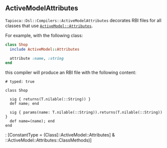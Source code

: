 ## ActiveModelAttributes

`Tapioca::Dsl::Compilers::ActiveModelAttributes` decorates RBI files for all
classes that use [`ActiveModel::Attributes`](https://edgeapi.rubyonrails.org/classes/ActiveModel/Attributes/ClassMethods.html).

For example, with the following class:

~~~rb
class Shop
  include ActiveModel::Attributes

  attribute :name, :string
end
~~~

this compiler will produce an RBI file with the following content:
~~~rbi
# typed: true

class Shop

  sig { returns(T.nilable(::String)) }
  def name; end

  sig { params(name: T.nilable(::String)).returns(T.nilable(::String)) }
  def name=(name); end
end
~~~
: [ConstantType = (Class[::ActiveModel::Attributes] & ::ActiveModel::Attributes::ClassMethods)]
